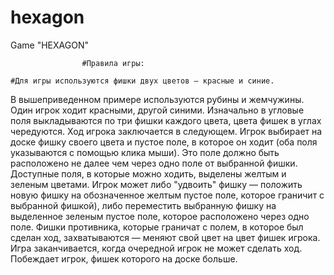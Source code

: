 # hexagon
Game "HEXAGON"

					#Правила игры:

	#Для игры используются фишки двух цветов — красные и синие.
В вышеприведенном примере используются рубины и жемчужины. 
Один игрок ходит красными, другой синими. Изначально в угловые поля выкладываются по три фишки каждого цвета, цвета фишек в углах чередуются.
Ход игрока заключается в следующем. 
Игрок выбирает на доске фишку своего цвета и пустое поле, в которое он ходит (оба поля указываются с помощью клика мыши). 
Это поле должно быть расположено не далее чем через одно поле от выбранной фишки. Доступные поля, в которые можно ходить, выделены желтым и зеленым цветами.
Игрок может либо "удвоить" фишку — положить новую фишку на обозначенное желтым пустое поле, которое граничит с выбранной фишкой), либо переместить выбранную фишку на выделенное зеленым пустое поле, которое расположено через одно поле.
Фишки противника, которые граничат с полем, в которое был сделан ход, захватываются — меняют свой цвет на цвет фишек игрока.
Игра заканчивается, когда очередной игрок не может сделать ход. 
Побеждает игрок, фишек которого на доске больше. 
